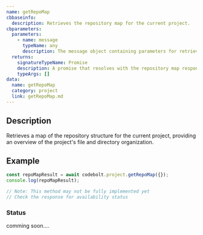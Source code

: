 ```yaml
---
name: getRepoMap
cbbaseinfo:
  description: Retrieves the repository map for the current project.
cbparameters:
  parameters:
    - name: message
      typeName: any
      description: The message object containing parameters for retrieving the repository map.
  returns:
    signatureTypeName: Promise
    description: A promise that resolves with the repository map response.
    typeArgs: []
data:
  name: getRepoMap
  category: project
  link: getRepoMap.md
---
```

<CBBaseInfo/> 
<CBParameters/>

## Description

Retrieves a map of the repository structure for the current project, providing an overview of the project's file and directory organization.

## Example

```javascript
const repoMapResult = await codebolt.project.getRepoMap({});
console.log(repoMapResult);

// Note: This method may not be fully implemented yet
// Check the response for availability status
```

### Status 

comming soon....